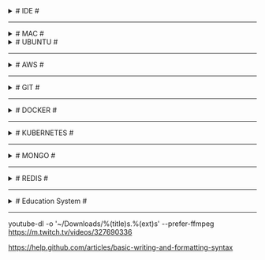 

<details><summary># IDE #</summary>
  
## Extensions ##

### VS Code ###
- Out of box
- Mac: ~/.vscode/extensions
  - Cmd + Shft + P -> Shell: install 'code' in Path
- Ubuntu: Home/.vscode/extensions
- USER SETTINGS: 
```
{
   "typescript.tsdk": "${npm list -g | head -n1}/node_modules/typescript/lib",
   "editor.detectIndentation": false,
   "editor.insertSpaces": true,
   "editor.tabSize": 3,
   "editor.fontFamily": "'Dank Mono', 'Source Code Pro', 'Roboto Mono', 'Andale Mono', 'Lucida Console', Menlo, Consolas, DejaVu Sans Mono, monospace",
   "editor.fontSize": 15,
   "editor.fontLigatures": true,
   "editor.fontWeight": "700",
   "terminal.integrated.fontSize": 12,
   "terminal.integrated.fontFamily": "Monaco",
   "window.zoomLevel": -0.5,
   "workbench.colorTheme": "Cobalt2",
   "workbench.iconTheme": "material-icon-theme",
   "workbench.startupEditor": "newUntitledFile",
   "javascript.validate.enable": false, // if not using TS
   "explorer.confirmDelete": false,
   "explorer.confirmDragAndDrop": false,
   "git.autofetch": true,
   "gitlens.advanced.messages": {
      "suppressShowKeyBindingsNotice": true
   }, // or install npm i flow-bin -g
   "files.watcherExclude": {
      "**/tmp/**": true,
      "**/node_modules/**": true,
      "**/bower_components/**": true
   }
}
```
- Extensions: Activitus Bar, Atom One Dark Theme, Atom One Light Theme, Auto Import, Bracket Pair Colorizer, Cobalt2 Theme Official, Darcula Theme, Docker, Dracula Official, EditorConfig for VS Code, Git History, GitLens - Git supercharged, Material Icon Theme, One Dark (Sublime Babel), One Dark Pro, One Monokai Theme, Prettier - Code formatter, Quokka.js, Rightclick Git, Simple icon theme, Sublime Material Theme, TODO Highlight   

### Sublime ###
- Git  
TypeScript  
Babel ES6/ES7  
JsFormat  
BracketHighlighter  
SideBarEnhancements  
Color Highlighter  
A File Icon  
Seti_UI, Materialize, Tomorrow Color Schemes, Predawn, Monokai - Spacegray  

### Atom ###
- Atom-Typescript: https://github.com/TypeStrong/atom-typescript  
Atom-React: https://github.com/orktes/atom-react (clone into .atom\packages folder)  
Install: file-icons, atom-json-color, atom-bracket-highlight,  
Use: UITheme='One Dark', SyntaxTheme='One Light'  
Stylesheet:
```css
.tree-view {
  font-size: 10px;
}
atom-text-editor {
  background-color: #f7f3ea;
  font-family: Monaco;
  font-size: 13px;
}
.bracket-matcher {
  position: absolute;
  top: -1px;
  border-bottom: 1px solid lime;
  border: 1px solid rgba(0, 255, 0, 0.7);
  /* background-color: rgba(150, 255, 150, 0.3); */
}
```
</details>
  
- - - -

<details><summary># MAC #</summary>
  
## ~/.bash_profile ##
```sh
export CLICOLOR=1
export LSCOLORS=ExFxBxDxCxegedabagacad
export PATH=~/...../mongodb/bin:$PATH

# tput setb [1-7] – Set a background color
# tput setaf [1-7] – Set a foreground color using ANSI escape
# tput setf [1-7] – Set a foreground color
#
# tput bold – Set bold mode
# tput dim – turn on half-bright mode
# tput smul – begin underline mode
# tput rmul – exit underline mode
# tput rev – Turn on reverse mode
# tput smso – Enter standout mode (bold on rxvt)
# tput rmso – Exit standout mode
# tput sgr0 – Turn off all attributes
#
# 0 – Black  | 4 – Blue
# 1 – Red    | 5 – Magenta
# 2 – Green  | 6 – Cyan
# 3 – Yellow | 7 – White
#
# $ export PS1='\[$(tput bold)$(tput setb 4)$(tput setaf 7)\] \u@\h:\w $ \[$(tput sgr0)\]'
# export PS1='\[\033[01;32m\] \w \[\033[00m\]λ '

function getCurrentFolderName() {
   '# echo $PWD
   echo /${PWD##*/}
}
export PS1='\[$(tput setab 3)$(tput setaf 4)\] $(getCurrentFolderName) » \[$(tput sgr0)\] '

alias l='ls -CF'
alias la='ls -a'
alias ll='ls -all'
alias ld='ls -l'
alias cls='clear && printf "\e[3J"'
alias pss='ps aux | grep'
alias mongod='mongod --dbpath ~/Documents/mongodb/data/db'
alias d='docker'
alias k='kubectl'

alias cd..='cd ../'
alias ..='cd ../'
alias ...='cd ../../'
alias path='echo -e ${PATH//:/\\n}'
eval $(/usr/libexec/path_helper -s)
```

## shortcuts ##
AC2V2zZQ  
F11	=> Show desktop  
Cmd + Shift + . => show hidden files  
Cmd + Q         => close the application without trace  
Cmd + \`        => tab between windows of same application  
cp -a <_source>/. <_dest> => copy the content of the <_source> into <_dest> recursively(a) including hidden files/folders(.)  
ln -s <_source> <_dest>	=> creates a link of <_source> in the <_dest> folder  
chown <_user> <_file> => changes the owner of <_file> to <_user>  
defaults write -g com.apple.mouse.scaling -float 10  

```sh
# MongoDB  
$ ./mongod --dbpath ../data/db
$ mongo (another cmd)
$ show dbs
$ use <db>
$ db
$ show collections
$ db.<collection>.drop()
$ db.<collection>.insert({…})
$ db.<collection>.find()

# NPM
$ sudo chown -R $(whoami) <path> | $(npm config get prefix)
```

// HomeBrew  
/usr/bin/ruby -e "$(curl -fsSL https://raw.githubusercontent.com/Homebrew/install/master/install)"  

</details>  
  
<details><summary># UBUNTU #</summary>

# UBUNTU #

## ~/.bashrc ##
```sh
# alias l='ls -CF'
# alias la='ls -a'
# alias ll='ls -all'
alias ld='ls -l'
alias cls='clear && reset'
PS1='\[\033[01;32m\]${PWD} \[\033[00m\]\$ '
```
## Programs ##
Gnome Tweaks, Gnome Global Application Menu, Docky (No need for Unity or Dash-to-dock),  
GIMP, VLC, K3b,  
Terminator,  
GParted, KDE Partition Manager, UNetbootin,  
https://atom.io, 

## Scripts ##
- sudo apt-get update  
- NodeJs: sudo apt-get install nodejs (may noy install the latest version)  
  curl -sL https://deb.nodesource.com/setup_8.x | sudo -E bash -  
  sudo apt-get install -y nodejs  
  sudo apt-get install nodejs-legacy  
- NPM: sudo apt-get install npm  
- GIT: sudo apt-get install git  
- Chrome: sudo apt-get install google-chrome-stable
- D (ntfs):  
sudo mkdir -p /media/c  
sudo fdisk -l (ex: sda3 is our D drive)  
sudo mount -t ntfs -o nls=utf8,umask=0222 /dev/sda3 /media/c  
- if there is a problem w/ icons:  
/usr/share/pixmaps/ or /usr/share/applications/ and open related files.  
- Printer: download drivers from http://support.brother.com/g/b/producttop.aspx?c=eu_ot&lang=en&prod=dcp9055cdn_eu_as  
ipp://192.168.1.9/ipp for the URI of the wifi printer (http://localhost:631/printers for administrations)  

## Terminator ##
- Profiles -> default -> Colours -> Built-in Schemes: Gruvbox dark  
- First open terminator and set the window size according to your need and comfort.  
Right click and go to preference and then to layout.  
Click on the terminal name under window and then save the layout.  
Thats it, It will open the terminator in the same size, as you have set up, next time you open it.  
- ~home/.config/terminator/config:  
[global_config]
  suppress_multiple_term_dialog = True
  title_font = Sans 8
[keybindings]
[layouts]
  [[default]]
    [[[child0]]]
      fullscreen = False
      last_active_term = 99a44a5b-9cc5-4c49-bdc8-6cac012dcfb8
      last_active_window = True
      maximised = False
      order = 0
      parent = ""
      position = 0:0
      size = 1912, 425
      title = /bin/bash
      type = Window
    [[[terminal1]]]
      order = 0
      parent = child0
      profile = default
      type = Terminal
      uuid = 99a44a5b-9cc5-4c49-bdc8-6cac012dcfb8
[plugins]
[profiles]
  [[default]]
    background_color = "#282828"
    background_darkness = 0.95
    background_type = transparent
    copy_on_selection = True
    cursor_color = "#aaaaaa"
    cursor_shape = ibeam
    font = Monospace 9
    foreground_color = "#ffffff"
    show_titlebar = False
    use_system_font = False

## Konsole ##
~/.config/konsolerc  
[Desktop Entry]
DefaultProfile=Default.profile
[Favorite Profiles]
Favorites=
[MainWindow]
Height 1080=480
Width 1920=1298
[TabBar]
ShowQuickButtons=true
TabBarVisibility=ShowTabBarWhenNeeded

~/.local/share/konsole/Default.profile  
[Appearance]
ColorScheme=Breeze
[General]
Name=Default
Parent=FALLBACK/


## Sublime Text 3 ##
- sudo add-apt-repository ppa:webupd8team/sublime-text-3
- sudo apt-get update
- sudo apt-get install sublime-text-installer  

## Docky ##
Open gconf-editor. Navigate to */apps/docky-2/Docky/Items/DockyItem/*. Change *Hue* to 1 DockyItemCommand to *gksu nautilus /usr/share/applications*. Click on your Docky Anchor. Type in your password. Navigate to the program icon you would like to change.  


## Plasma ##

edit */usr/share/plasma/layout-templates/org.kde.plasma.desktop.defaultPanel/contents/layout.js*:  
var panel = new Panel
var panelScreen = panel.screen
var freeEdges = {"bottom": true, "top": true, "left": true, "right": true}

for (i = 0; i < panelIds.length; ++i) {
    var tmpPanel = panelById(panelIds[i])
    if (tmpPanel.screen == panelScreen) {
        // Ignore the new panel
        if (tmpPanel.id != panel.id) {
            freeEdges[tmpPanel.location] = false;
        }
    }
}

if (freeEdges["bottom"] == true) {
    panel.location = "bottom";
} else if (freeEdges["top"] == true) {
    panel.location = "top";
} else if (freeEdges["left"] == true) {
    panel.location = "left";
} else if (freeEdges["right"] == true) {
    panel.location = "right";
} else {
    // There is no free edge, so leave the default value
    panel.location = "top";
}

panel.height = gridUnit * 2

var kickoff = panel.addWidget("org.kde.plasma.kickoff")
kickoff.currentConfigGroup = ["Shortcuts"]
kickoff.writeConfig("global", "Alt+F1")

//panel.addWidget("org.kde.plasma.showActivityManager")
panel.addWidget("org.kde.plasma.pager")
panel.addWidget("org.kde.plasma.taskmanager")

/* Next up is determining whether to add the Input Method Panel
 * widget to the panel or not. This is done based on whether
 * the system locale's language id is a member of the following
 * white list of languages which are known to pull in one of
 * our supported IME backends when chosen during installation
 * of common distributions. */

var langIds = ["as",    // Assamese
               "bn",    // Bengali
               "bo",    // Tibetan
               "brx",   // Bodo
               "doi",   // Dogri
               "gu",    // Gujarati
               "hi",    // Hindi
               "ja",    // Japanese
               "kn",    // Kannada
               "ko",    // Korean
               "kok",   // Konkani
               "ks",    // Kashmiri
               "lep",   // Lepcha
               "mai",   // Maithili
               "ml",    // Malayalam
               "mni",   // Manipuri
               "mr",    // Marathi
               "ne",    // Nepali
               "or",    // Odia
               "pa",    // Punjabi
               "sa",    // Sanskrit
               "sat",   // Santali
               "sd",    // Sindhi
               "si",    // Sinhala
               "ta",    // Tamil
               "te",    // Telugu
               "th",    // Thai
               "ur",    // Urdu
               "vi",    // Vietnamese
               "zh_CN", // Simplified Chinese
               "zh_TW"] // Traditional Chinese

if (langIds.indexOf(languageId) != -1) {
    panel.addWidget("org.kde.plasma.kimpanel");
}

panel.addWidget("org.kde.plasma.systemtray")
panel.addWidget("org.kde.plasma.digitalclock")

</details>
  
- - - -

<details><summary># AWS #</summary>

```sh
# Installations
sudo apt-get update
sudo apt-get git
curl -sL https://deb.nodesource.com/setup_8.x | sudo -E bash -
sudo apt-get install -y nodejs
sudo apt-get install -y nodejs-legacy
sudo apt-get install build-essential
sudo apt-get npm

# Deployment
$ ssh -i \~/.ssh/lh-accountancy-dev.pem ubuntu@ec2-35-177-20-202.eu-west-2.compute.amazonaws.com
$ tar -cvzf lh-accountancy.tar.gz lh-accountancy
$ scp -i \~/.ssh/lh-accountancy-dev.pem lh-accountancy.tar.gz ubuntu@ec2-35-177-20-202.eu-west-2.compute.amazonaws.com:\~

$ sudo tar -xzvf lh-accountancy.tar.gz
$ npm run build-dev (export NODE_ENV=dev)
$ npm run publish-dev > ../lh-accountancy.log 2>&1 &
$ nohup node ./lh-accountancy/dist/src/index.js > lh-accountancy.log 2>&1 &
```
</details>

- - - -

<details><summary># GIT #</summary>

```sh
# Branch
$ git br -a                    # Lists both remote-tracking branches and local branches
$ git br -d branchName         # Deletes a branch
$ git br -D branchName         # --delete --force
$ git br -f branchName         # Resets <branchname> to <startpoint>
$ git ps -d origin branchName  # Deletes a remote branch

# Fetch
$ git fetch --all    # Fetch all remotes
$ git fetch --prune  # After fetching, remove any remote tracking branches which no longer exist on the remote

# Clone
$ git clone -b develop repository-url.git

# Unstage changes
$ git reset HEAD . | fileName1 fileName2

# restore a previous commit's state:
$ git reset --hard a0e4812dbc
$ git ps origin develop --force
```
```sh
$ git remote get-url origin
$ git remote set-url origin https://github.com/USERNAME/REPOSITORY.git

$ git config credential.helper store
$ git config --global credential.helper cache
$ git push http://example.com/repo.git  
  # Username: <type your username>  
  # Password: <type your password>  
```
</details>
  
- - - -
  
<details><summary># DOCKER #</summary>

```sh
# Image
$ docker images        # Lists running images
$ docker image ls -a   # Lists all images, including stopped ones
$ docker image rm imageId1 imageId2   # Deletes selected images (-f will force)
$ docker rmi imageId1 imageId2        # Deletes selected images (-f will force)
  
# Container
$ docker container ls       # Lists running containers (same as $ docker ps)
$ docker container ls -a    # Lists all containers (same as $ docker ps -a)
$ docker container rm containerId1 containerId2       # Deletes containers
$ docker container start containerId1 containerId2    # Starts containers
$ docker container stop containerId1 containerId2     # Stops containers
  
# Must be run first because images are attached to containers
$ docker rm -f  # Deletes every Docker container,
$ docker ps -q | -a    # Kills all running containers (-a: stoped ones as well)
  
# Build $ Run
$ docker build .            # Builds the docker file and creates an image w/ Repository and Tag as <none>
$ docker build -t tagName . # Builds the docker file and creates an image w/ tag name
  
# 9000: exposed port in the dockerfile
# 4000: port on the localhost host machine
# imageName should be the last parameter
# 172.17.0.1 is for the localhost host machine (Docker bridge gets 172.17.0.0)
$ docker run -d --name containerName -p 4000:9000 imageName            # Creates and runs a new container from the image
$ docker run -d -e "PORT=4001" -e "API_URL=172.17.0.1:4000" imageName  # Creates and runs a new container from the image w/ environment variable
$ docker stop containerId
```
Let's run 2 containers under bridge network. The inspect would be like the following:
- 172.17.0.0: docker bridge  
- 172.17.0.1: host  
- 172.17.0.2: container1
- 172.17.0.3: container2
  
```sh
# Network is 'bridge' (the default one)
$ docker run -d --name graphql-api-server -p 4002:9000 -e "PORT=9000" graphql-api-server  
$ docker run -d --name graphql-server -p 4000:9000 -e "PORT=9000" -e "API_URL=http://172.17.0.2:9000" graphql-server  

# Network is 'myNetwork'. So we can use container name  
$ docker run -d --name graphql-api-server --network myNetwork -p 4002:9000 -e "PORT=9000" graphql-api-server  
$ docker run -d --name graphql-server --network myNetwork -p 4000:9000 -e "PORT=9000" -e "API_URL=http://graphql-api-server:9000" graphql-server  

$ docker build -t ylz-identity-manager .  
$ docker run -d --name ylz-identity-manager --network ylz -p 10000:9000 -e "mongoUrl=mongodb://host.docker.internal:2017/IdentityManager" -e "apiPrefix=/api" -e "corsOrigin=[\"http://localhost\"]" -e "nodeEnv=dev" -e "port=9000" -e "secret=qwerty12345asdfg67890" -e "swaggerUrl=/_docs" -e "swaggerDefinition={\"basePath\":\"/api\",\"info\": {\"description\": \"Identity Manager API with Swagger\",\"title\": \"Identity Manager API documentation\",\"version\": \"\"}}" ylz-identity-manager
```

```sh
$ docker system prune            # Removes images, containers, volumes, and networks (not associated with a container)
$ docker exec -it containerId sh # interactive terminal
$ docker network ls
$ docker network inspect bridge
  
# Delete every Docker image
$ docker rmi -f
$ docker images -q
```

</details>
  
- - - -
  
<details><summary># KUBERNETES #</summary>

```sh
$ kubectl get nodes
$ kubectl cluster-info
$ kubectl get ns
$ kubectl get pods -n namaspaceName
$ kubectl logs -n namaspaceName --tail=1000 -f podName
$ kubectl exec -it -n namaspaceName podName sh
$ kubectl get pods -n namaspaceName | grep -i 7DD863D35E
$ kubectl get deploy -n namaspaceName

$ kubectl describe -n namaspaceName pod podName
$ kubectl delete -n namaspaceName pod podName
$ kubectl scale deployment -n namaspaceName --replicas=0 serviceName
$ kubectl get logs -n namaspaceName podName
  
# ssh #
$ cd ~/.ssh
$ ssh-keygen -t rsa: Creates id_rsa and id_rsa.pub
$ Enter passphrase (empty for no passphrase):
$ Enter same passphrase again:
$ cat id_rsa.pub
  - ssh-rsa AAAAB3NzaC1yc...

$ ssh _yaliz_@yaliz-identity-manager.serra.pw
```
</details>
  
- - - -
  
<details><summary># MONGO #</summary>

```js
// FIND
db.Clients.find({ industry: 'Automotive' });  
db.Clients.find({ $where: function() { return this.industry ==  'Automotive' } })  
  
// SELECT & JOIN
db.Projects.find({ clientId: {  
   $in: db.Clients.find({ countryId: 'AU' }).map(x => x._id)  
}}, { _id: 1, name: 1, budget: 1 })  

const clients = db.Clients
   .find({ countryId: 'IE' })
   .map( x => x._id )
db.Projects
   .find({ clientId: {$in: clients} }, { _id: 0, name:1 })
   .sort({ name: 1 })

// INSERT
const clients = [...];
clients.forEach( client => {
    client._id = ObjectId().str;
    db.Clients.insert( client );
});

db.ClientsXX.find({}).forEach(x => {
    const xNew = Object.assign({}, x, {_id: x._id.valueOf(), leads: [], planners: []});
    db.getCollection('Clients').insert( xNew );
});  

// UPDATE (the first match)
db.Formats.update({ countryId: 'GB' },
   {
      $set: {
         parentId: null
      }
   }
)
db.Formats.updateMany({ countryId: 'GB' },
   {
      $set: {
         parentId: null
      }
   }
)

db.Formats.updateMany({},
   {
      $unset: { parentId:1 }
   }, false, true
);
```
</details>
  
- - - -
  
<details><summary># REDIS #</summary>

```ssh
$ wget http://download.redis.io/redis-stable.tar.gz
$ tar xvzf redis-stable.tar.gz
$ cd redis-stable
$ make

$ sudo apt-get install make
$ make distclean
$ make

$ nohup src/redis-server ./redis.conf &
$ src/redis-cli


> config set stop-writes-on-bgsave-error no
> CONFIG GET databases
> INFO keyspace
> select dbNumber
> KEYS *
> TYPE "q:job:3"
> get keyName
> hkeys q:job:3
```
</details>
  
- - - -

<details><summary># Education System #</summary>
  
  
How does National Curriculum work?
The National Curriculum is constructed in five Key Stages (**KS**):

KS1 - Foundation year and Years [1, 2] - for pupils aged between 5 and 7 years old.  
KS2 - Years [3, 4, 5, 6] - for pupils aged between 8 and 11 years old.  
KS3 - Years [7, 8, 9] - for pupils aged between 12 and 14 years old.  
KS4 - Years [10, 11] - for pupils aged between 15 and 16 years old.  
KS5 - Years [12, 13] - for pupils aged between 17 and 18 years old.  
  
In state schools each year that a pupil studies is given a number.  
*Primary education* starts in Year 1.  
*Seconday education* starts at the age of 11 (Year 7) for most pupils, but in some HMC schools pupils join the school at 13+ (Year 9).  
  
At the age of 16 (the end of KS4 and Year 11), all pupils take a series of exams called the General Certificate of Secondary Education (**GCSE**), usually in about eight to ten subjects, which must include English and Mathematics.  
  
KS5 is for pupils aged 16-18 (sometimes 19) and most schools take Advanced Level (**A-Levels**) exams after a two-year course.
  
</details>
  
- - - -
  
youtube-dl  -o '~/Downloads/%(title)s.%(ext)s' --prefer-ffmpeg https://m.twitch.tv/videos/327690336
  
https://help.github.com/articles/basic-writing-and-formatting-syntax  
